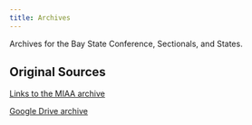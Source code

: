 ```yaml
---
title: Archives
---
```


Archives for the Bay State Conference, Sectionals, and States.


## Original Sources

[Links to the MIAA archive](/high-school/archives/miaa-links)

[Google Drive archive](/high-school/archives/google-drive)
